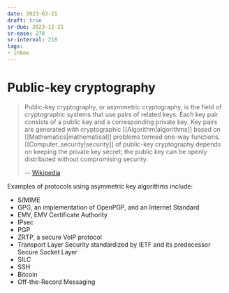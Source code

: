 ```yaml
---
date: 2023-03-21
draft: true
sr-due: 2023-12-21
sr-ease: 270
sr-interval: 218
tags:
- inbox
---
```


# Public-key cryptography

> Public-key cryptography, or asymmetric cryptography, is the field of
> cryptographic systems that use pairs of related keys. Each key pair consists
> of a public key and a corresponding private key. Key pairs are generated with
> cryptographic [[Algorithm|algorithms]] based on [[Mathematics|mathematical]]
> problems termed one-way functions. [[Computer_security|security]] of
> public-key cryptography depends on keeping the private key secret; the public
> key can be openly distributed without compromising security.
>
> -- [Wikipedia](https://en.wikipedia.org/wiki/Public-key_cryptography)

Examples of protocols using asymmetric key algorithms include:

- S/MIME
- GPG, an implementation of OpenPGP, and an Internet Standard
- EMV, EMV Certificate Authority
- IPsec
- PGP
- ZRTP, a secure VoIP protocol
- Transport Layer Security standardized by IETF and its predecessor Secure
  Socket Layer
- SILC
- SSH
- Bitcoin
- Off-the-Record Messaging